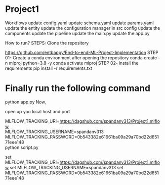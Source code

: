 # Project1

Workflows
update config.yaml
update schema.yaml
update params.yaml
update the entity
update the configuration manager in src config
update the components
update the pipeline
update the main.py
update the app.py

How to run?
STEPS:
Clone the repository

https://github.com/entbappy/End-to-end-ML-Project-Implementation
STEP 01- Create a conda environment after opening the repository
conda create -n mlproj python=3.8 -y
conda activate mlproj
STEP 02- install the requirements
pip install -r requirements.txt
# Finally run the following command
python app.py
Now,

open up you local host and port



MLFLOW_TRACKING_URI=https://dagshub.com/spandanv313/Project1.mlflow \
MLFLOW_TRACKING_USERNAME=spandanv313 \
MLFLOW_TRACKING_PASSWORD=0b543382e61661ba09a29a70bd22d65171eee148 \
python script.py

set  MLFLOW_TRACKING_URI=https://dagshub.com/spandanv313/Project1.mlflow
set MLFLOW_TRACKING_USERNAME=spandanv313
set MLFLOW_TRACKING_PASSWORD=0b543382e61661ba09a29a70bd22d65171eee148